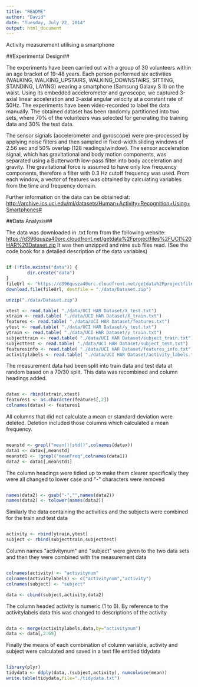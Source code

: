 ```yaml
---
title: "README"
author: "David"
date: "Tuesday, July 22, 2014"
output: html_document
---
```

Activity measurement utilising a smartphone


##Experimental Design##

The experiments have been carried out with a group of 30 volunteers within an age bracket of 19-48 years. Each person performed six activities (WALKING, WALKING_UPSTAIRS, WALKING_DOWNSTAIRS, SITTING, STANDING, LAYING) wearing a smartphone (Samsung Galaxy S II) on the waist. Using its embedded accelerometer and gyroscope, we captured 3-axial linear acceleration and 3-axial angular velocity at a constant rate of 50Hz. The experiments have been video-recorded to label the data manually. The obtained dataset has been randomly partitioned into two sets, where 70% of the volunteers was selected for generating the training data and 30% the test data.

The sensor signals (accelerometer and gyroscope) were pre-processed by applying noise filters and then sampled in fixed-width sliding windows of 2.56 sec and 50% overlap (128 readings/window). The sensor acceleration signal, which has gravitational and body motion components, was separated using a Butterworth low-pass filter into body acceleration and gravity. The gravitational force is assumed to have only low frequency components, therefore a filter with 0.3 Hz cutoff frequency was used. From each window, a vector of features was obtained by calculating variables from the time and frequency domain. 

Further information on the data can be obtained at:
http://archive.ics.uci.edu/ml/datasets/Human+Activity+Recognition+Using+Smartphones#

##Data Analysis##

The data was downloaded in .txt form from the following website:
https://d396qusza40orc.cloudfront.net/getdata%2Fprojectfiles%2FUCI%20HAR%20Dataset.zip
It was then unzipped and nine sub files read.  (See the code book for a detailed description of the data variables)

```r

if (!file.exists("data")) {
        dir.create("data")
}
fileUrl <- "https://d396qusza40orc.cloudfront.net/getdata%2Fprojectfiles%2FUCI%20HAR%20Dataset.zip"
download.file(fileUrl, destfile = "./data/Dataset.zip")

unzip("./data/Dataset.zip")

xtest <- read.table( "./data/UCI HAR Dataset/X_test.txt")
xtrain <- read.table( "./data/UCI HAR Dataset/X_train.txt")
features <- read.table( "./data/UCI HAR Dataset/features.txt")
ytest <- read.table( "./data/UCI HAR Dataset/y_test.txt")
ytrain <- read.table( "./data/UCI HAR Dataset/y_train.txt")
subjecttrain <- read.table( "./data/UCI HAR Dataset/subject_train.txt")
subjecttest <- read.table( "./data/UCI HAR Dataset/subject_test.txt")
featuresinfo <- read.table( "./data/UCI HAR Dataset/features_info.txt")
activitylabels <- read.table( "./data/UCI HAR Dataset/activity_labels.txt")
```
The measurement data had been split into train data and test data at random based on a 70/30 split.  This data was recombined and column headings added.

```r

datax <- rbind(xtrain,xtest)
features1 <- as.character(features[,2])
colnames(datax) <- features1
```

All columns that did not calculate a mean or standard deviation were deleted.  Deletion included those columns which calculated a mean frequency.

```r

meanstd <- grepl("mean()|std()",colnames(datax))
data1 <- datax[,meanstd]
meanstd1 <- !grepl("meanFreq",colnames(data1))
data2 <- data1[,meanstd1]
```
The column headings were tidied up to make them clearer specifically they were all changed to lower case and "-" characters were removed

```r

names(data2) <- gsub("-","",names(data2))
names(data2) <- tolower(names(data2))
```
Similarly the data containing the activities and the subjects were combined for the train and test data
```r

activity <- rbind(ytrain,ytest)
subject <- rbind(subjecttrain,subjecttest)
```
Column names "activitynum" and "subject" were given to the two data sets and then they were combined with the measurement data
```r

colnames(activity) <- "activitynum"
colnames(activitylabels) <- c("activitynum","activity")
colnames(subject) <- "subject"

data <- cbind(subject,activity,data2)
```
The column headed activity is numeric (1 to 6).  By reference to the activitylabels data this was changed to descriptions of the activity
```r

data <- merge(activitylabels,data,by="activitynum")
data <- data[,2:69]
```
Finally the means of each combination of column variable, activity and subject were calculated and saved in a text file entitled tidydata

```r

library(plyr)
tidydata <- ddply(data,.(subject,activity), numcolwise(mean))
write.table(tidydata,file="./tidydata.txt")
```
